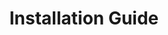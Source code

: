 ---
categories: ["Living Skyrim"]
tags: ["docs"] 
title: "Installation Guide"
linkTitle: "Installation Guide"
weight: 2
description: >
  Step-by-step instructions on how to install Living Skyrim.
---